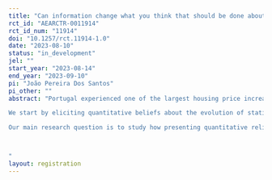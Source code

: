 ```yaml
---
title: "Can information change what you think that should be done about the housing crisis?"
rct_id: "AEARCTR-0011914"
rct_id_num: "11914"
doi: "10.1257/rct.11914-1.0"
date: "2023-08-10"
status: "in_development"
jel: ""
start_year: "2023-08-14"
end_year: "2023-09-10"
pi: "João Pereira Dos Santos"
pi_other: ""
abstract: "Portugal experienced one of the largest housing price increases in the EU since 2015. In this study, we analyze the support for housing public policies and regulations in the context of the housing crisis in Portugal. With this objective, we plan to implement a large-scale online experiment conducted to a representative sample of the Portuguese population.
We start by eliciting quantitative beliefs about the evolution of statistic indicators between 2015 and 2022. Then, for half of the sample, randomly drawn, we provide them the comparison between their perceptions and the official numbers provided by Statistics Portugal and the Eurostat.
Our main research question is to study how presenting quantitative reliable information about the severity of the housing crisis and key related events affects public policy preferences. We note that, for all these policy actions, we provide simple trade-off situations so that respondents can easily consider both the benefits and the costs of their choices.

"
layout: registration
---
```


